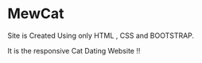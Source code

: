 # MewCat
Site is Created Using only HTML , CSS and BOOTSTRAP.

It is the responsive Cat Dating Website !!
